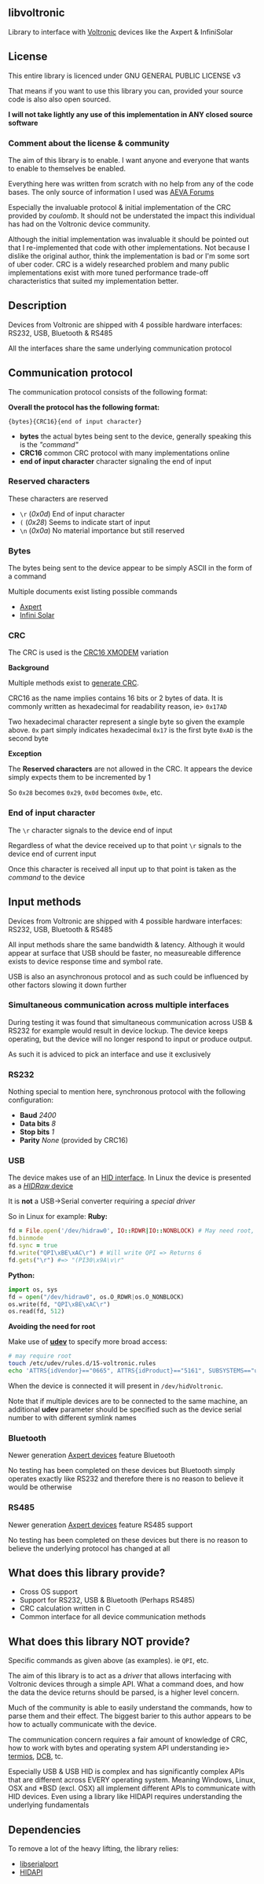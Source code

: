 ## libvoltronic
Library to interface with [Voltronic](http://voltronicpower.com) devices like the Axpert &amp; InfiniSolar

## License
This entire library is licenced under GNU GENERAL PUBLIC LICENSE v3

That means if you want to use this library you can, provided your source code is also also open sourced.

**I will not take lightly any use of this implementation in ANY closed source software**

### Comment about the license & community

The aim of this library is to enable.
I want anyone and everyone that wants to enable to themselves be enabled.

Everything here was written from scratch with no help from any of the code bases.
The only source of information I used was [AEVA Forums](http://forums.aeva.asn.au/viewtopic.php?t=4332)

Especially the invaluable protocol & initial implementation of the CRC provided by *coulomb*.
It should not be understated the impact this individual has had on the Voltronic device community.

Although the initial implementation was invaluable it should be pointed out that I re-implemented that code with other implementations.
Not because I dislike the original author, think the implementation is bad or I'm some sort of uber coder.
CRC is a widely researched problem and many public implementations exist with more tuned performance trade-off characteristics that suited my implementation better.

## Description
Devices from Voltronic are shipped with 4 possible hardware interfaces: RS232, USB, Bluetooth & RS485

All the interfaces share the same underlying communication protocol

## Communication protocol
The communication protocol consists of the following format:

**Overall the protocol has the following format:**

`{bytes}{CRC16}{end of input character}`
- **bytes** the actual bytes being sent to the device, generally speaking this is the *"command"*
- **CRC16** common CRC protocol with many implementations online
- **end of input character** character signaling the end of input

### Reserved characters
These characters are reserved
- `\r` (*0x0d*) End of input character
- `(` (*0x28*) Seems to indicate start of input
- `\n` (*0x0a*) No material importance but still reserved

### Bytes
The bytes being sent to the device appear to be simply ASCII in the form of a command

Multiple documents exist listing possible commands
 - [Axpert](https://s3-eu-west-1.amazonaws.com/osor62gd45llv5fcg47yijafsz6dcrjn/HS_MS_MSX_RS232_Protocol_20140822_after_current_upgrade.pdf)
 - [Infini Solar](https://s3-eu-west-1.amazonaws.com/osor62gd45llv5fcg47yijafsz6dcrjn/Infini_RS232_Protocol.pdf)

### CRC
The CRC is used is the [CRC16 XMODEM](https://pycrc.org/models.html#xmodem) variation

**Background**

Multiple methods exist to [generate CRC](https://en.wikipedia.org/wiki/Computation_of_cyclic_redundancy_checks).

CRC16 as the name implies contains 16 bits or 2 bytes of data.
It is commonly written as hexadecimal for readability reason, ie> `0x17AD`

Two hexadecimal character represent a single byte so given the example above.
`0x` part simply indicates hexadecimal
`0x17` is the first byte
`0xAD` is the second byte

**Exception**

The **Reserved characters** are not allowed in the CRC.
It appears the device simply expects them to be incremented by 1

So `0x28` becomes `0x29`, `0x0d` becomes `0x0e`, etc.

### End of input character
The `\r` character signals to the device end of input

Regardless of what the device received up to that point `\r` signals to the device end of current input

Once this character is received all input up to that point is taken as the *command* to the device

## Input methods
Devices from Voltronic are shipped with 4 possible hardware interfaces: RS232, USB, Bluetooth & RS485

All input methods share the same bandwidth & latency.
Although it would appear at surface that USB should be faster, no measureable difference exists to device response time and symbol rate.

USB is also an asynchronous protocol and as such could be influenced by other factors slowing it down further

### Simultaneous communication across multiple interfaces
During testing it was found that simultaneous communication across USB & RS232 for example would result in device lockup.
The device keeps operating, but the device will no longer respond to input or produce output.

As such it is adviced to pick an interface and use it exclusively

### RS232
Nothing special to mention here, synchronous protocol with the following configuration:
- **Baud** *2400*
- **Data bits** *8*
- **Stop bits** *1*
- **Parity** *None* (provided by CRC16)

### USB
The device makes use of an [HID interface](https://en.wikipedia.org/wiki/USB_human_interface_device_class).
In Linux the device is presented as a [*HIDRaw* device](https://www.kernel.org/doc/Documentation/hid/hidraw.txt)

It is **not** a USB->Serial converter requiring a *special driver*

So in Linux for example:
**Ruby:**
```ruby
fd = File.open('/dev/hidraw0', IO::RDWR|IO::NONBLOCK) # May need root, or make the file 666 using udev rules
fd.binmode
fd.sync = true
fd.write("QPI\xBE\xAC\r") # Will write QPI => Returns 6
fd.gets("\r") #=> "(PI30\x9A\v\r"
```

**Python:**
```python
import os, sys
fd = open("/dev/hidraw0", os.O_RDWR|os.O_NONBLOCK)
os.write(fd, "QPI\xBE\xAC\r")
os.read(fd, 512)
```

**Avoiding the need for root**

Make use of [**udev**](https://wiki.debian.org/udev) to specify more broad access:

```bash
# may require root
touch /etc/udev﻿/rules.d/15-voltronic.rules
echo 'ATTRS{idVendor}=="0665", ATTRS{idProduct}=="5161", SUBSYSTEMS=="usb", ACTION=="add", MODE="0666", SYMLINK+="hidVoltronic"' > /etc/udev﻿/rules.d/15-voltronic.rules
```

When the device is connected it will present in `/dev/hidVoltronic`.

Note that if multiple devices are to be connected to the same machine, an additional **udev** parameter should be specified such as the device serial number to with different symlink names

### Bluetooth
Newer generation [Axpert devices](http://voltronicpower.com/en-US/Product/Detail/Axpert-King-3KVA-5KVA) feature Bluetooth

No testing has been completed on these devices but Bluetooth simply operates exactly like RS232 and therefore there is no reason to believe it would be otherwise

### RS485
Newer generation [Axpert devices](http://voltronicpower.com/en-US/Product/Detail/Axpert-King-3KVA-5KVA) feature RS485 support

No testing has been completed on these devices but there is no reason to believe the underlying protocol has changed at all

## What does this library provide?
- Cross OS support
- Support for RS232, USB & Bluetooth (Perhaps RS485)
- CRC calculation written in C
- Common interface for all device communication methods

## What does this library NOT provide?
Specific commands as given above (as examples). ie `QPI`, etc.

The aim of this library is to act as a *driver* that allows interfacing with Voltronic devices through a simple API.
What a command does, and how the data the device returns should be parsed, is a higher level concern.

Much of the community is able to easily understand the commands, how to parse them and their effect.
The biggest barier to this author appears to be how to actually communicate with the device.

The communication concern requires a fair amount of knowledge of CRC, how to work with bytes and operating system API understanding ie> [termios](http://man7.org/linux/man-pages/man3/termios.3.html), [DCB](https://docs.microsoft.com/en-us/windows/desktop/api/winbase/ns-winbase-_dcb), tc.

Especially USB & USB HID is complex and has significantly complex APIs that are different across EVERY operating system. Meaning Windows, Linux, OSX and \*BSD (excl. OSX) all implement different APIs to communicate with HID devices. Even using a library like HIDAPI requires understanding the underlying fundamentals

## Dependencies
To remove a lot of the heavy lifting, the library relies:
- [libserialport](https://sigrok.org/wiki/Libserialport)
- [HIDAPI](https://github.com/signal11/hidapi)
